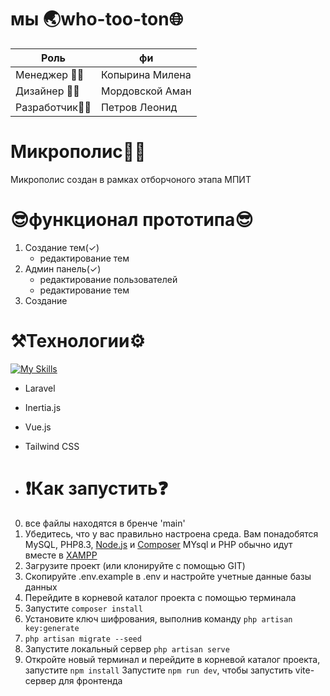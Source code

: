 # мы 🌏who-too-ton🌐
| Роль  | фи | 
| ------------- | ------------- |
| Менеджер 👩‍💼 | Копырина Милена  |
| Дизайнер 👨‍🎨 | Мордовской Аман  |
| Разработчик👨‍💻  | Петров Леонид  |

# Микрополис👨‍🎓
Микрополис создан в рамках отборчоного этапа МПИТ
# 😎функционал прототипа😎
1) Создание тем(✓)
   * редактирование тем
2) Админ панель(✓)
   * редактирование пользователей
   * редактирование тем
3) Создание
# ⚒️Технологии⚙️
[![My Skills](https://skillicons.dev/icons?i=laravel,vue,vite)](https://skillicons.dev)
* Laravel 
* Inertia.js 
* Vue.js
* Tailwind CSS



* # ❗Как запустить❓
0) все файлы находятся в бренче 'main'
1) Убедитесь, что у вас правильно настроена среда. Вам понадобятся MySQL, PHP8.3, [Node.js](https://nodejs.org/en/download/package-manager) и [Composer](https://getcomposer.org/download/)
MYsql и PHP обычно идут вместе в [XAMPP](https://www.apachefriends.org/ru/download.html)
2) Загрузите проект (или клонируйте с помощью GIT)
3) Скопируйте .env.example в .env и настройте учетные данные базы данных
4) Перейдите в корневой каталог проекта с помощью терминала
5) Запустите `composer install`
6) Установите ключ шифрования, выполнив команду `php artisan key:generate`
7) `php artisan migrate --seed`
8) Запустите локальный сервер `php artisan serve`
9) Откройте новый терминал и перейдите в корневой каталог проекта, запустите `npm install`
    Запустите `npm run dev`, чтобы запустить vite-сервер для фронтенда
  



